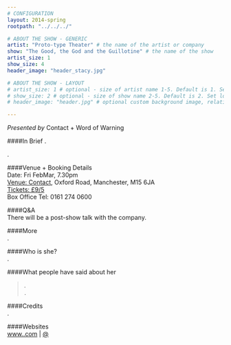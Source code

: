 ```yaml
---
# CONFIGURATION
layout: 2014-spring
rootpath: "../../../"

# ABOUT THE SHOW - GENERIC
artist: "Proto-type Theater" # the name of the artist or company
show: "The Good, the God and the Guillotine" # the name of the show
artist_size: 1
show_size: 4
header_image: "header_stacy.jpg"

# ABOUT THE SHOW - LAYOUT
# artist_size: 1 # optional - size of artist name 1-5. Default is 1. Set longer names to lower values
# show_size: 2 # optional - size of show name 2-5. Default is 2. Set longer names to lower values
# header_image: "header.jpg" # optional custom background image, relative to current page

---
```

*Presented by* Contact + Word of Warning      

####In Brief
.             
               
.        
          
####Venue + Booking Details    
Date: Fri  FebMar, 7.30pm     
[Venue: Contact](http://contactmcr.com/visit/getting-here/), Oxford Road, Manchester, M15 6JA    
[Tickets: £9/5](http://contactmcr.com/whats-on/10252-stacy-makishi-the-falsettos/booking/)    
Box Office Tel: 0161 274 0600     
        
####Q&A        
There will be a post-show talk with the company.
                
####More            
.            
                  
####Who is she?    
.             
           
####What people have said about her     
>*.*<br>.       
         
####Credits    
.         
    
####Websites        
[www..com](http://www..com) | [@](https://twitter.com/)